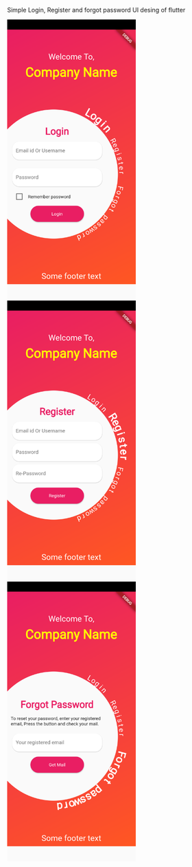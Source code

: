 
Simple Login, Register and forgot password UI desing of flutter 

<img src="images/login.png"  width="300"> <img src="images/register.png"  width="300"> <img src="images/forgotpassword.png"  width="300">

